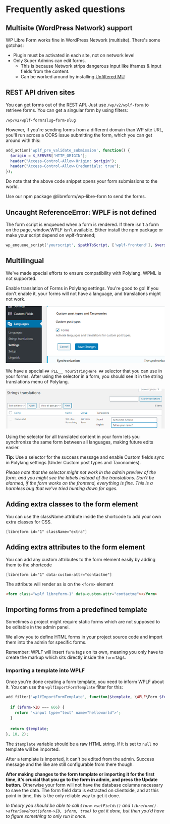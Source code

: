 # Frequently asked questions

## Multisite (WordPress Network) support

WP Libre Form works fine in WordPress Network (multisite). There's some gotchas:

- Plugin must be activated in each site, not on network level
- Only Super Admins can edit forms.
  - This is because Network strips dangerous input like iframes & input fields from the content.
  - Can be worked around by installing [Unfiltered MU](https://wordpress.org/plugins/unfiltered-mu/)

## REST API driven sites

You can get forms out of the REST API. Just use `/wp/v2/wplf-form` to retrieve forms. You can get a singular form by using filters:

`/wp/v2/wplf-form?slug=form-slug`

However, if you're sending forms from a different domain than WP site URL, you'll run across a CORS issue submitting the form, which you can get around with this:

```php
add_action('wplf_pre_validate_submission', function() {
  $origin = $_SERVER['HTTP_ORIGIN'];
  header("Access-Control-Allow-Origin: $origin");
  header("Access-Control-Allow-Credentials: true");
});
```

Do note that the above code snippet opens your form submissions to the world.

Use our npm package @libreform/wp-libre-form to send the forms.

## Uncaught ReferenceError: WPLF is not defined

The form script is enqueued when a form is rendered. If there isn't a form on the page, window.WPLF isn't available. Either install the npm package or make your script depend on wplf-frontend;

```php
wp_enqueue_script('yourscript', $pathToScript, ['wplf-frontend'], $version, true);
```

## Multilingual

We've made special efforts to ensure compatibility with Polylang. WPML is not supported.

Enable translation of Forms in Polylang settings. You're good to go! If you don't enable it, your forms will not have a language, and translations might not work.

![settings](polylang-1.png)

We have a special `## PLL__ YourStringHere ##` selector that you can use in your forms. After using the selector in a form, you should see it in the string translations menu of Polylang.

![settings](polylang-2.png)

Using the selector for all translated content in your form lets you synchronize the same form between all languages, making future edits easier.

**Tip:** Use a selector for the success message and enable Custom fields sync in Polylang settings (Under Custom post types and Taxonomies).

_Please note that the selector might not work in the admin preview of the form, and you might see the labels instead of the translations. Don't be alarmed, if the form works on the frontend, everything is fine. This is a harmless bug that we've tried hunting down for ages._

## Adding extra classes to the form element

You can use the className attribute inside the shortcode to add your own extra classes for CSS.

```
[libreform id="1" className="extra"]
```

## Adding extra attributes to the form element

You can add any custom attributes to the form element easily by adding them to the shortcode

```
[libreform id="1" data-custom-attr="contactme"]
```

The attribute will render as is on the `<form>` element

```html
<form class="wplf libreform-1" data-custom-attr="contactme"></form>
```

## Importing forms from a predefined template

Sometimes a project might require static forms which are not supposed to
be editable in the admin panel.

We allow you to define HTML forms in your project source code
and import them into the admin for specific forms.

Remember: WPLF will insert `form` tags on its own, meaning you only have
to create the markup which sits directly inside the `form` tags.

### Importing a template into WPLF

Once you're done creating a form template, you need to inform
WPLF about it. You can use the `wplfImportFormTemplate` filter for this:

```php
add_filter('wplfImportFormTemplate', function($template, \WPLF\Form $form) {

  if ($form->ID === 666) {
    return '<input type="text" name="helloworld">';
  }

  return $template;
}, 10, 2);
```

The `$template` variable should be a raw HTML string. If it is set to
`null` no template will be imported.

After a template is imported, it can't be edited from the admin. Success message and the like are still configurable from there though.

**After making changes to the form template or importing it for the first time, it's crucial that you go to the form in admin, and press the Update button.** Otherwise your form will not have the database columns necessary to save the data. The form field data is extracted on clientside, and at this point in time, this is the only reliable way to get it done.

_In theory you should be able to call `$form->setFields()` and `libreform()->afterSavePost($form->ID, $form, true)` to get it done, but then you'd have to figure something to only run it once._
